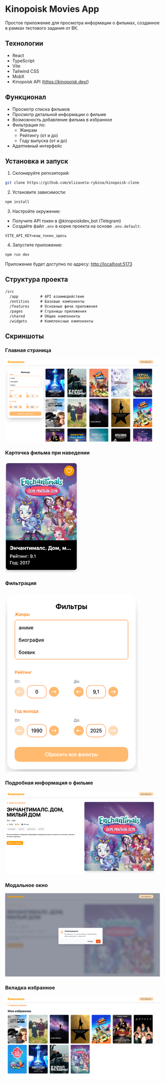 # Kinopoisk Movies App

Простое приложение для просмотра информации о фильмах, созданное в рамках тестового задания от ВК.

## Технологии

- React
- TypeScript
- Vite
- Tailwind CSS
- MobX
- Kinopoisk API (https://kinopoisk.dev/)

## Функционал

- Просмотр списка фильмов
- Просмотр детальной информации о фильме
- Возможность добавление фильма в избранное
- Фильтрация по:
  - Жанрам
  - Рейтингу (от и до)
  - Году выпуска (от и до)
- Адаптивный интерфейс

## Установка и запуск

1. Склонируйте репозиторий:

```bash
git clone https://github.com/elizaveta-rybina/kinopoisk-clone
```

2. Установите зависимости:

```bash
npm install
```

3. Настройте окружение:

- Получите API токен в @kinopoiskdev_bot (Telegram)
- Создайте файл `.env` в корне проекта на основе `.env.default`:

```env
VITE_API_KEY=ваш_токен_здесь
```

4. Запустите приложение:

```bash
npm run dev
```

Приложение будет доступно по адресу: [http://localhost:5173](http://localhost:5173)

## Структура проекта

```
/src
  /app          # API взаимодействие
  /entities     # Базовые компоненты
  /features     # Основные фичи приложения
  /pages        # Страницы приложения
  /shared       # Общие компоненты
  /widgets      # Комплексные компоненты
```

## Скриншоты

### Главная страница

![Главная страница](./screenshots/главная_страница.png)

### Карточка фильма при наведении

![Карточка фильма при наведении](./screenshots/карточка_при_наведении.png)

### Фильтрация

![Фильтрация](./screenshots/фильтрация.png)

### Подробная информация о фильме

![Подробная информация о фильме](./screenshots/подробная_информация.png)

### Модальное окно

![Модальное окно](./screenshots/добавление_в_избранное.png)

### Вкладка избранное

![Вкладка избранное](./screenshots/вкладка_избранное.png)
